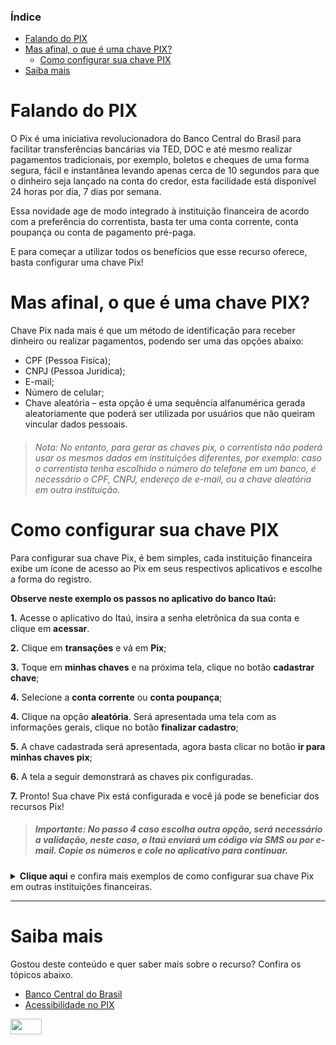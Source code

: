 ### **Índice** ###

- [Falando do PIX](https://github.com/JessicaTechWriter/pix-tutorial/blob/main/pix-tutorial.md#falando-do-pix)
- [Mas afinal, o que é uma chave PIX?](https://github.com/JessicaTechWriter/pix-tutorial/blob/main/pix-tutorial.md#mas-afinal-o-que-%C3%A9-uma-chave-pix)
  - [Como configurar sua chave PIX](https://github.com/JessicaTechWriter/pix-tutorial/blob/main/pix-tutorial.md#como-configurar-sua-chave-pix)
- [Saiba mais](https://github.com/JessicaTechWriter/pix-tutorial/blob/main/pix-tutorial.md#saiba-mais)


# **Falando do PIX**

O Pix é uma iniciativa revolucionadora do Banco Central do Brasil para facilitar transferências bancárias via TED, DOC e até mesmo realizar pagamentos tradicionais, por exemplo, boletos e cheques de uma forma segura, fácil e instantânea levando apenas cerca de 10 segundos para que o dinheiro seja lançado na conta do credor, esta facilidade está disponível 24 horas por dia, 7 dias por semana.

Essa novidade age de modo integrado à instituição financeira de acordo com a preferência do correntista, basta ter uma conta corrente, conta poupança ou conta de pagamento pré-paga.

E para começar a utilizar todos os benefícios que esse recurso oferece, basta configurar uma chave Pix!

# **Mas afinal, o que é uma chave PIX?**

Chave Pix nada mais é que um método de identificação para receber dinheiro ou realizar pagamentos, podendo ser uma das opções abaixo:

- CPF (Pessoa Fisíca);
- CNPJ (Pessoa Jurídica);
- E-mail;
- Número de celular;
- Chave aleatória – esta opção é uma sequência alfanumérica gerada aleatoriamente que poderá ser utilizada por usuários que não queiram vincular dados pessoais.

> ###### Nota: No entanto, para gerar as chaves pix, o correntista não poderá usar os mesmos dados em instituições diferentes, por exemplo: caso o correntista tenha escolhido o número do telefone em um banco, é necessário o CPF, CNPJ, endereço de e-mail, ou a chave aleatória em outra instituição.

# **Como configurar sua chave PIX**

Para configurar sua chave Pix, é bem simples, cada instituição financeira exibe um ícone de acesso ao Pix em seus respectivos aplicativos e escolhe a forma do registro. 

**Observe neste exemplo os passos no aplicativo do banco Itaú:**

**1.** Acesse o aplicativo do Itaú, insira a senha eletrônica da sua conta e clique em **acessar**.

**2.** Clique em **transações** e vá em **Pix**;

**3.** Toque em **minhas chaves** e na próxima tela, clique no botão **cadastrar chave**;

**4.** Selecione a **conta corrente** ou **conta poupança**;

**4.** Clique na opção **aleatória**. Será apresentada uma tela com as informações gerais, clique no botão **finalizar cadastro**;

**5.** A chave cadastrada será apresentada, agora basta clicar no botão **ir para minhas chaves pix**;

**6.** A tela a seguir demonstrará as chaves pix configuradas.

**7.** Pronto! Sua chave Pix está configurada e você já pode se beneficiar dos recursos Pix!

> ##### **Importante:** No passo 4 caso escolha outra opção, será necessário a validação, neste caso, o Itaú enviará um código via SMS ou por e-mail. Copie os números e cole no aplicativo para continuar.


**<details><summary>Clique aqui** e confira mais exemplos de como configurar sua chave Pix em outras instituições financeiras.</summary> 
<table>
  <tr>
   <td><a href="https://ajuda.bancointer.com.br/pt-BR/articles/4252528-como-cadastro-as-chaves-do-pix-no-inter#/">Inter</a>
   </td>    
   <td><a href="https://banco.bradesco/pix/#cadastro">Bradesco</a>
   </td>
   <td><a href="https://www.santander.com.br/app-santander-pix-desk">Santander</a>
   <td><a href="https://www.caixa.gov.br/faleconosco/como-podemos-te-ajudar/pix/Paginas/default.aspx">Caixa Econômica</a>
   </td>
   <td><a href="https://www.bb.com.br/pbb/pagina-inicial/solucoes-digitais/como-fazer/cadastro-no-pix">Banco do Brasil</a>
   </td>
  </tr>
</table>
</details>

_________________________________________________________________________________________________
# **Saiba mais**

Gostou deste conteúdo e quer saber mais sobre o recurso? Confira os tópicos abaixo.

- [Banco Central do Brasil](https://www.bcb.gov.br/estabilidadefinanceira/pix)
- [Acessibilidade no PIX](https://www.bcb.gov.br/estabilidadefinanceira/acessibilidadepix)

<img src="https://user-images.githubusercontent.com/109318594/180615025-ece8e6a2-5135-4bbb-a277-88cd63242673.JPG" width="50" height="25">

